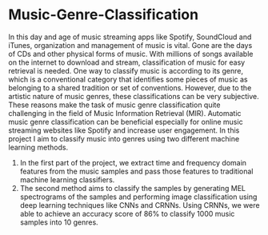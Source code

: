 # Music-Genre-Classification

In this day and age of music streaming apps like Spotify, SoundCloud and iTunes, organization and management of music is vital. Gone are the days of CDs and other physical forms of music. With millions of songs available on the internet to download and stream, classification of music for easy retrieval is needed. One way to classify music is according to its genre, which is a conventional category that identifies some pieces of music as belonging to a shared tradition or set of conventions. However, due to the artistic nature of music genres, these classifications can be very subjective. These reasons make the task of music genre classification quite challenging in the field of Music Information Retrieval (MIR). Automatic music genre classification can be beneficial especially for online music streaming websites like Spotify and increase user engagement. In this project I aim to classify music into genres using two different machine learning methods. 

1. In the first part of the project, we extract time and frequency domain features from the music samples and pass those features to traditional machine learning classifiers. 
2. The second method aims to classify the samples by generating MEL spectrograms of the samples and performing image classification using deep learning techniques like CNNs and CRNNs. Using CRNNs, we were able to achieve an accuracy score of 86% to classify 1000 music samples into 10 genres.
